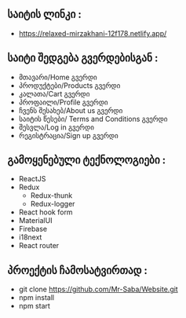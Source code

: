 ## საიტის ლინკი :
* https://relaxed-mirzakhani-12f178.netlify.app/  

## საიტი შედგება გვერდებისგან :
* მთავარი/Home გვერდი
* პროდუქტები/Products გვერდი
* კალათა/Cart გვერდი
* პროფაილი/Profile გვერდი
* ჩვენს შესახებ/About us გვერდი
* საიტის წესები/ Terms and Conditions გვერდი
* შესვლა/Log in გვერდი
* რეგისტრაცია/Sign up გვერდი
## გამოყენებული ტექნოლოგიები :
* ReactJS
* Redux
  - Redux-thunk
  - Redux-logger
* React hook form
* MaterialUI
* Firebase
* i18next
* React router
## პროექტის ჩამოსატვირთად :
* git clone https://github.com/Mr-Saba/Website.git
* npm install
* npm start
